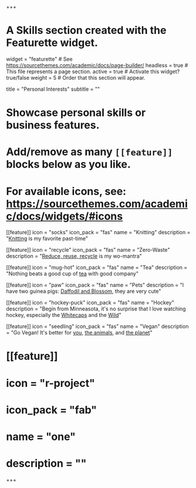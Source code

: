 +++
# A Skills section created with the Featurette widget.
widget = "featurette"  # See https://sourcethemes.com/academic/docs/page-builder/
headless = true  # This file represents a page section.
active = true  # Activate this widget? true/false
weight = 5  #  Order that this section will appear.

title = "Personal Interests"
subtitle = ""

# Showcase personal skills or business features.
# 
# Add/remove as many `[[feature]]` blocks below as you like.
# 
# For available icons, see: https://sourcethemes.com/academic/docs/widgets/#icons

[[feature]]
  icon = "socks"
  icon_pack = "fas"
  name = "Knitting"
  description = "[Knitting](https://www.mhanational.org/blog/mental-health-benefits-knitting) is my favorite past-time"
  
[[feature]]
  icon = "recycle"
  icon_pack = "fas"
  name = "Zero-Waste"
  description = "[Reduce, reuse, recycle](https://www.goingzerowaste.com/) is my wo-mantra"  
  
[[feature]]
  icon = "mug-hot"
  icon_pack = "fas"
  name = "Tea"
  description = "Nothing beats a good cup of [tea](http://northernlightstea.com/) with good company"
  
[[feature]]
  icon = "paw"
  icon_pack = "fas"
  name = "Pets"
  description = "I have two guinea pigs: [Daffodil and Blossom](/img/Peegs.jpg), they are very cute"
  
  [[feature]]
  icon = "hockey-puck"
  icon_pack = "fas"
  name = "Hockey"
  description = "Begin from Minneasota, it's no surprise that I love watching hockey, especially the [Whitecaps](https://whitecaps.nwhl.zone/) and the [Wild](https://www.nhl.com/wild)"
  
[[feature]]
  icon = "seedling"
  icon_pack = "fas"
  name = "Vegan"
  description = "Go Vegan! It's better for [you](https://www.veganeasy.org/resources/vegan-health/), [the animals](https://www.dominionmovement.com/#), and [the planet](http://www.cowspiracy.com/facts)"

# [[feature]]
#  icon = "r-project"
#  icon_pack = "fab"
#  name = "one"
#  description = ""
+++


